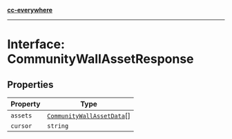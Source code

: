 [**cc-everywhere**](../../../../../../index.md)

***

# Interface: CommunityWallAssetResponse

## Properties

| Property | Type |
| ------ | ------ |
| `assets` | [`CommunityWallAssetData`](../../app-config-types/interfaces/community-wall-asset-data.md)[] |
| `cursor` | `string` |
